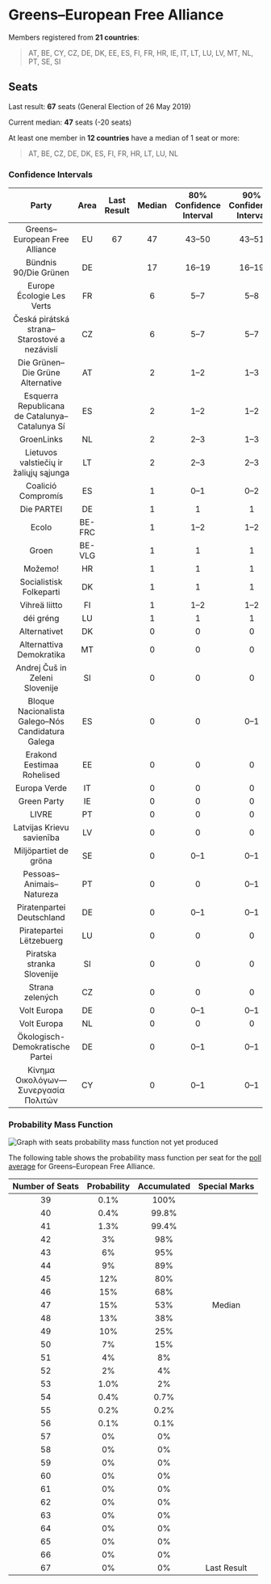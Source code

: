 # Greens–European Free Alliance

Members registered from **21 countries**:

> AT, BE, CY, CZ, DE, DK, EE, ES, FI, FR, HR, IE, IT, LT, LU, LV, MT, NL, PT, SE, SI

## Seats

Last result: **67** seats (General Election of 26 May 2019)

Current median: **47** seats (-20 seats)

At least one member in **12 countries** have a median of 1 seat or more:

> AT, BE, CZ, DE, DK, ES, FI, FR, HR, LT, LU, NL

### Confidence Intervals

| Party | Area | Last Result | Median | 80% Confidence Interval | 90% Confidence Interval | 95% Confidence Interval | 99% Confidence Interval |
|:-----:|:----:|:-----------:|:------:|:-----------------------:|:-----------------------:|:-----------------------:|:-----------------------:|
| Greens–European Free Alliance | EU | 67 | 47 | 43–50 | 43–51 | 42–52 | 40–54 |
| Bündnis 90/Die Grünen | DE | | 17 | 16–19 | 16–19 | 16–20 | 15–21 |
| Europe Écologie Les Verts | FR | | 6 | 5–7 | 5–8 | 4–8 | 4–8 |
| Česká pirátská strana–Starostové a nezávislí | CZ | | 6 | 5–7 | 5–7 | 5–8 | 4–8 |
| Die Grünen–Die Grüne Alternative | AT | | 2 | 1–2 | 1–3 | 1–3 | 1–3 |
| Esquerra Republicana de Catalunya–Catalunya Sí | ES | | 2 | 1–2 | 1–2 | 1–3 | 1–3 |
| GroenLinks | NL | | 2 | 2–3 | 1–3 | 1–3 | 1–3 |
| Lietuvos valstiečių ir žaliųjų sąjunga | LT | | 2 | 2–3 | 2–3 | 2–3 | 1–3 |
| Coalició Compromís | ES | | 1 | 0–1 | 0–2 | 0–2 | 0–2 |
| Die PARTEI | DE | | 1 | 1 | 1 | 0–2 | 0–2 |
| Ecolo | BE-FRC | | 1 | 1–2 | 1–2 | 1–2 | 1–2 |
| Groen | BE-VLG | | 1 | 1 | 1 | 1 | 0–1 |
| Možemo! | HR | | 1 | 1 | 1 | 1–2 | 1–2 |
| Socialistisk Folkeparti | DK | | 1 | 1 | 1 | 1 | 1 |
| Vihreä liitto | FI | | 1 | 1–2 | 1–2 | 1–2 | 1–2 |
| déi gréng | LU | | 1 | 1 | 1 | 1 | 0–1 |
| Alternativet | DK | | 0 | 0 | 0 | 0 | 0 |
| Alternattiva Demokratika | MT | | 0 | 0 | 0 | 0 | 0 |
| Andrej Čuš in Zeleni Slovenije | SI | | 0 | 0 | 0 | 0 | 0 |
| Bloque Nacionalista Galego–Nós Candidatura Galega | ES | | 0 | 0 | 0–1 | 0–1 | 0–1 |
| Erakond Eestimaa Rohelised | EE | | 0 | 0 | 0 | 0 | 0 |
| Europa Verde | IT | | 0 | 0 | 0 | 0 | 0 |
| Green Party | IE | | 0 | 0 | 0 | 0 | 0 |
| LIVRE | PT | | 0 | 0 | 0 | 0 | 0 |
| Latvijas Krievu savienība | LV | | 0 | 0 | 0 | 0 | 0 |
| Miljöpartiet de gröna | SE | | 0 | 0–1 | 0–1 | 0–1 | 0–1 |
| Pessoas–Animais–Natureza | PT | | 0 | 0 | 0–1 | 0–1 | 0–1 |
| Piratenpartei Deutschland | DE | | 0 | 0–1 | 0–1 | 0–1 | 0–1 |
| Piratepartei Lëtzebuerg | LU | | 0 | 0 | 0 | 0 | 0 |
| Piratska stranka Slovenije | SI | | 0 | 0 | 0 | 0 | 0 |
| Strana zelených | CZ | | 0 | 0 | 0 | 0 | 0 |
| Volt Europa | DE | | 0 | 0–1 | 0–1 | 0–1 | 0–1 |
| Volt Europa | NL | | 0 | 0 | 0 | 0 | 0 |
| Ökologisch-Demokratische Partei | DE | | 0 | 0–1 | 0–1 | 0–1 | 0–1 |
| Κίνημα Οικολόγων—Συνεργασία Πολιτών | CY | | 0 | 0–1 | 0–1 | 0–1 | 0–1 |

### Probability Mass Function

![Graph with seats probability mass function not yet produced](average-2021-02-28-seats-pmf-greens–europeanfreealliance.png "Seats Probability Mass Function")

The following table shows the probability mass function per seat for the [poll average](average-2021-02-28.html) for Greens–European Free Alliance.

| Number of Seats | Probability | Accumulated | Special Marks |
|:---------------:|:-----------:|:-----------:|:-------------:|
| 39 | 0.1% | 100% |  |
| 40 | 0.4% | 99.8% |  |
| 41 | 1.3% | 99.4% |  |
| 42 | 3% | 98% |  |
| 43 | 6% | 95% |  |
| 44 | 9% | 89% |  |
| 45 | 12% | 80% |  |
| 46 | 15% | 68% |  |
| 47 | 15% | 53% | Median |
| 48 | 13% | 38% |  |
| 49 | 10% | 25% |  |
| 50 | 7% | 15% |  |
| 51 | 4% | 8% |  |
| 52 | 2% | 4% |  |
| 53 | 1.0% | 2% |  |
| 54 | 0.4% | 0.7% |  |
| 55 | 0.2% | 0.2% |  |
| 56 | 0.1% | 0.1% |  |
| 57 | 0% | 0% |  |
| 58 | 0% | 0% |  |
| 59 | 0% | 0% |  |
| 60 | 0% | 0% |  |
| 61 | 0% | 0% |  |
| 62 | 0% | 0% |  |
| 63 | 0% | 0% |  |
| 64 | 0% | 0% |  |
| 65 | 0% | 0% |  |
| 66 | 0% | 0% |  |
| 67 | 0% | 0% | Last Result |


